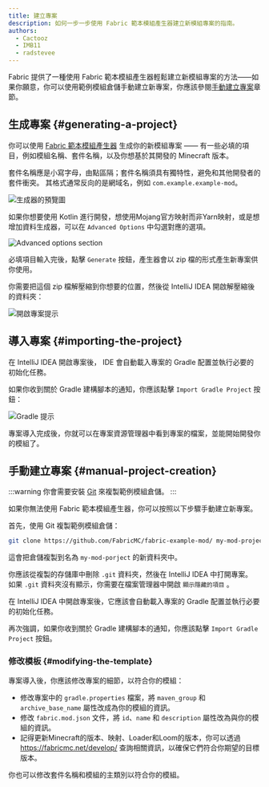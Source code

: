 ```yaml
---
title: 建立專案
description: 如何一步一步使用 Fabric 範本模組產生器建立新模組專案的指南。
authors:
  - Cactooz
  - IMB11
  - radstevee
---
```


Fabric 提供了一種使用 Fabric 範本模組產生器輕鬆建立新模組專案的方法——如果你願意，你可以使用範例模組倉儲手動建立新專案，你應該參閱[手動建立專案](#manual-project-creation)章節。

## 生成專案 {#generating-a-project}

你可以使用 [Fabric 範本模組產生器](https://fabricmc.net/develop/template/) 生成你的新模組專案 —— 有一些必填的項目，例如模組名稱、套件名稱，以及你想基於其開發的 Minecraft 版本。

套件名稱應是小寫字母，由點區隔；套件名稱須具有獨特性，避免和其他開發者的套件衝突。 其格式通常反向的是網域名，例如 `com.example.example-mod`。

![生成器的預覽圖](/assets/develop/getting-started/template-generator.png)

如果你想要使用 Kotlin 進行開發，想使用Mojang官方映射而非Yarn映射，或是想增加資料生成器，可以在 `Advanced Options` 中勾選對應的選項。

![Advanced options section](/assets/develop/getting-started/template-generator-advanced.png)

必填項目輸入完後，點擊 `Generate` 按鈕，產生器會以 zip 檔的形式產生新專案供你使用。

你需要把這個 zip 檔解壓縮到你想要的位置，然後從 IntelliJ IDEA 開啟解壓縮後的資料夾：

![開啟專案提示](/assets/develop/getting-started/open-project.png)

## 導入專案 {#importing-the-project}

在 IntelliJ IDEA 開啟專案後， IDE 會自動載入專案的 Gradle 配置並執行必要的初始化任務。

如果你收到關於 Gradle 建構腳本的通知，你應該點擊 `Import Gradle Project` 按鈕：

![Gradle 提示](/assets/develop/getting-started/gradle-prompt.png)

專案導入完成後，你就可以在專案資源管理器中看到專案的檔案，並能開始開發你的模組了。

## 手動建立專案 {#manual-project-creation}

:::warning
你會需要安裝 [Git](https://git-scm.com/) 來複製範例模組倉儲。
:::

如果你無法使用 Fabric 範本模組產生器，你可以按照以下步驟手動建立新專案。

首先，使用 Git 複製範例模組倉儲：

```sh
git clone https://github.com/FabricMC/fabric-example-mod/ my-mod-project
```

這會把倉儲複製到名為 `my-mod-porject` 的新資料夾中。

你應該從複製的存儲庫中刪除 `.git` 資料夾，然後在 IntelliJ IDEA 中打開專案。 如果 `.git` 資料夾沒有顯示，你需要在檔案管理器中開啟 `顯示隱藏的項目` 。

在 IntelliJ IDEA 中開啟專案後，它應該會自動載入專案的 Gradle 配置並執行必要的初始化任務。

再次強調，如果你收到關於 Gradle 建構腳本的通知，你應該點擊 `Import Gradle Project` 按鈕。

### 修改模板 {#modifying-the-template}

專案導入後，你應該修改專案的細節，以符合你的模組：

- 修改專案中的 `gradle.properties` 檔案，將 `maven_group` 和 `archive_base_name` 屬性改成為你的模組的資訊。
- 修改 `fabric.mod.json` 文件，將 `id`、`name` 和 `description` 屬性改為與你的模組的資訊。
- 記得更新Minecraft的版本、映射、Loader和Loom的版本，你可以透過 <https://fabricmc.net/develop/> 查詢相關資訊，以確保它們符合你期望的目標版本。

你也可以修改套件名稱和模組的主類別以符合你的模組。
